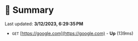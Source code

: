 # 📖 Summary
Last updated: **3/12/2023, 6:29:35 PM**

- `GET` [https://google.com](https://google.com) - **Up** (139ms)

